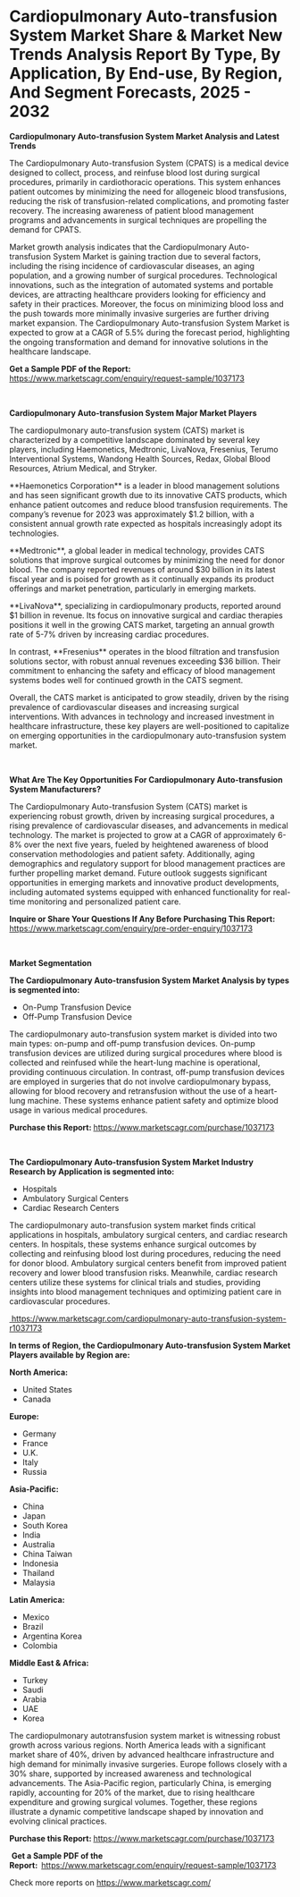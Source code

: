<p><h1>Cardiopulmonary Auto-transfusion System Market Share & Market New Trends Analysis Report By Type, By Application, By End-use, By Region, And Segment Forecasts, 2025 - 2032</h1></p><p><strong>Cardiopulmonary Auto-transfusion System Market Analysis and Latest Trends</strong></p>
<p><p>The Cardiopulmonary Auto-transfusion System (CPATS) is a medical device designed to collect, process, and reinfuse blood lost during surgical procedures, primarily in cardiothoracic operations. This system enhances patient outcomes by minimizing the need for allogeneic blood transfusions, reducing the risk of transfusion-related complications, and promoting faster recovery. The increasing awareness of patient blood management programs and advancements in surgical techniques are propelling the demand for CPATS.</p><p>Market growth analysis indicates that the Cardiopulmonary Auto-transfusion System Market is gaining traction due to several factors, including the rising incidence of cardiovascular diseases, an aging population, and a growing number of surgical procedures. Technological innovations, such as the integration of automated systems and portable devices, are attracting healthcare providers looking for efficiency and safety in their practices. Moreover, the focus on minimizing blood loss and the push towards more minimally invasive surgeries are further driving market expansion. The Cardiopulmonary Auto-transfusion System Market is expected to grow at a CAGR of 5.5% during the forecast period, highlighting the ongoing transformation and demand for innovative solutions in the healthcare landscape.</p></p>
<p><strong>Get a Sample PDF of the Report:&nbsp;</strong> <a href="https://www.marketscagr.com/enquiry/request-sample/1037173?utm_campaign=2480&utm_medium=2&utm_source=Github&utm_content=ia&utm_term=21032025&utm_id=cardiopulmonary-auto-transfusion-system">https://www.marketscagr.com/enquiry/request-sample/1037173</a></p>
<p>&nbsp;</p>
<p><strong>Cardiopulmonary Auto-transfusion System Major Market Players</strong></p>
<p><p>The cardiopulmonary auto-transfusion system (CATS) market is characterized by a competitive landscape dominated by several key players, including Haemonetics, Medtronic, LivaNova, Fresenius, Terumo Interventional Systems, Wandong Health Sources, Redax, Global Blood Resources, Atrium Medical, and Stryker. </p><p>**Haemonetics Corporation** is a leader in blood management solutions and has seen significant growth due to its innovative CATS products, which enhance patient outcomes and reduce blood transfusion requirements. The company’s revenue for 2023 was approximately $1.2 billion, with a consistent annual growth rate expected as hospitals increasingly adopt its technologies.</p><p>**Medtronic**, a global leader in medical technology, provides CATS solutions that improve surgical outcomes by minimizing the need for donor blood. The company reported revenues of around $30 billion in its latest fiscal year and is poised for growth as it continually expands its product offerings and market penetration, particularly in emerging markets.</p><p>**LivaNova**, specializing in cardiopulmonary products, reported around $1 billion in revenue. Its focus on innovative surgical and cardiac therapies positions it well in the growing CATS market, targeting an annual growth rate of 5-7% driven by increasing cardiac procedures.</p><p>In contrast, **Fresenius** operates in the blood filtration and transfusion solutions sector, with robust annual revenues exceeding $36 billion. Their commitment to enhancing the safety and efficacy of blood management systems bodes well for continued growth in the CATS segment.</p><p>Overall, the CATS market is anticipated to grow steadily, driven by the rising prevalence of cardiovascular diseases and increasing surgical interventions. With advances in technology and increased investment in healthcare infrastructure, these key players are well-positioned to capitalize on emerging opportunities in the cardiopulmonary auto-transfusion system market.</p></p>
<p>&nbsp;</p>
<p><strong>What Are The Key Opportunities For Cardiopulmonary Auto-transfusion System Manufacturers?</strong></p>
<p><p>The Cardiopulmonary Auto-transfusion System (CATS) market is experiencing robust growth, driven by increasing surgical procedures, a rising prevalence of cardiovascular diseases, and advancements in medical technology. The market is projected to grow at a CAGR of approximately 6-8% over the next five years, fueled by heightened awareness of blood conservation methodologies and patient safety. Additionally, aging demographics and regulatory support for blood management practices are further propelling market demand. Future outlook suggests significant opportunities in emerging markets and innovative product developments, including automated systems equipped with enhanced functionality for real-time monitoring and personalized patient care.</p></p>
<p><strong>Inquire or Share Your Questions If Any Before Purchasing This Report:</strong> <a href="https://www.marketscagr.com/enquiry/pre-order-enquiry/1037173?utm_campaign=2480&utm_medium=2&utm_source=Github&utm_content=ia&utm_term=21032025&utm_id=cardiopulmonary-auto-transfusion-system">https://www.marketscagr.com/enquiry/pre-order-enquiry/1037173</a></p>
<p>&nbsp;</p>
<p><strong>Market Segmentation</strong></p>
<p><strong>The Cardiopulmonary Auto-transfusion System Market Analysis by types is segmented into:</strong></p>
<p><ul><li>On-Pump Transfusion Device</li><li>Off-Pump Transfusion Device</li></ul></p>
<p><p>The cardiopulmonary auto-transfusion system market is divided into two main types: on-pump and off-pump transfusion devices. On-pump transfusion devices are utilized during surgical procedures where blood is collected and reinfused while the heart-lung machine is operational, providing continuous circulation. In contrast, off-pump transfusion devices are employed in surgeries that do not involve cardiopulmonary bypass, allowing for blood recovery and retransfusion without the use of a heart-lung machine. These systems enhance patient safety and optimize blood usage in various medical procedures.</p></p>
<p><strong>Purchase this Report:&nbsp;</strong><a href="https://www.marketscagr.com/purchase/1037173?utm_campaign=2480&utm_medium=2&utm_source=Github&utm_content=ia&utm_term=21032025&utm_id=cardiopulmonary-auto-transfusion-system">https://www.marketscagr.com/purchase/1037173</a></p>
<p>&nbsp;</p>
<p><strong>The Cardiopulmonary Auto-transfusion System Market Industry Research by Application is segmented into:</strong></p>
<p><ul><li>Hospitals</li><li>Ambulatory Surgical Centers</li><li>Cardiac Research Centers</li></ul></p>
<p><p>The cardiopulmonary auto-transfusion system market finds critical applications in hospitals, ambulatory surgical centers, and cardiac research centers. In hospitals, these systems enhance surgical outcomes by collecting and reinfusing blood lost during procedures, reducing the need for donor blood. Ambulatory surgical centers benefit from improved patient recovery and lower blood transfusion risks. Meanwhile, cardiac research centers utilize these systems for clinical trials and studies, providing insights into blood management techniques and optimizing patient care in cardiovascular procedures.</p></p>
<p><a href="https://www.marketscagr.com/cardiopulmonary-auto-transfusion-system-r1037173?utm_campaign=2480&utm_medium=2&utm_source=Github&utm_content=ia&utm_term=21032025&utm_id=cardiopulmonary-auto-transfusion-system">&nbsp;https://www.marketscagr.com/cardiopulmonary-auto-transfusion-system-r1037173</a></p>
<p><strong>In terms of Region, the Cardiopulmonary Auto-transfusion System Market Players available by Region are:</strong></p>
<p>
    <p> <strong> North America: </strong>
        <ul>
            <li>United States</li>
            <li>Canada</li>
        </ul>
        </p> 
    <p> <strong> Europe: </strong>
        <ul>
            <li>Germany</li>
            <li>France</li>
            <li>U.K.</li>
            <li>Italy</li>
            <li>Russia</li>
        </ul>
        </p> 
    <p> <strong> Asia-Pacific: </strong>
        <ul>
            <li>China</li>
            <li>Japan</li>
            <li>South Korea</li>
            <li>India</li>
            <li>Australia</li>
            <li>China Taiwan</li>
            <li>Indonesia</li>
            <li>Thailand</li>
            <li>Malaysia</li>
        </ul>
        </p> 
    <p> <strong> Latin America: </strong>
        <ul>
            <li>Mexico</li>
            <li>Brazil</li>
            <li>Argentina Korea</li>
            <li>Colombia</li>
        </ul>
        </p> 
    <p> <strong> Middle East & Africa: </strong>
        <ul>
            <li>Turkey</li>
            <li>Saudi</li>
            <li>Arabia</li>
            <li>UAE</li>
            <li>Korea</li>
        </ul>
    </p>
    </p>
<p><p>The cardiopulmonary autotransfusion system market is witnessing robust growth across various regions. North America leads with a significant market share of 40%, driven by advanced healthcare infrastructure and high demand for minimally invasive surgeries. Europe follows closely with a 30% share, supported by increased awareness and technological advancements. The Asia-Pacific region, particularly China, is emerging rapidly, accounting for 20% of the market, due to rising healthcare expenditure and growing surgical volumes. Together, these regions illustrate a dynamic competitive landscape shaped by innovation and evolving clinical practices.</p></p>
<p><strong>Purchase this Report: </strong><a href="https://www.marketscagr.com/purchase/1037173?utm_campaign=2480&utm_medium=2&utm_source=Github&utm_content=ia&utm_term=21032025&utm_id=cardiopulmonary-auto-transfusion-system">https://www.marketscagr.com/purchase/1037173</a></p>
<p>&nbsp;<strong>Get a Sample PDF of the Report:&nbsp;&nbsp;</strong><a href="https://www.marketscagr.com/enquiry/request-sample/1037173?utm_campaign=2480&utm_medium=2&utm_source=Github&utm_content=ia&utm_term=21032025&utm_id=cardiopulmonary-auto-transfusion-system">https://www.marketscagr.com/enquiry/request-sample/1037173</a></p>
<p><strong></strong></p>
<p>Check more reports on <a href="https://www.marketscagr.com/?utm_campaign=2480&utm_medium=2&utm_source=Github&utm_content=ia&utm_term=21032025&utm_id=cardiopulmonary-auto-transfusion-system">https://www.marketscagr.com/</a></p>